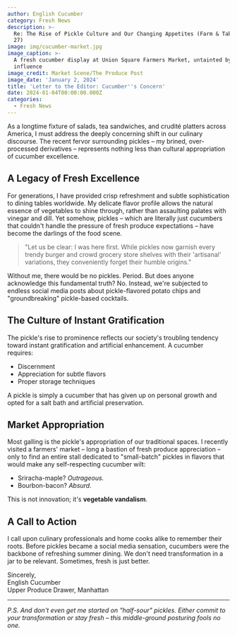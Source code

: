 ```yaml
---
author: English Cucumber
category: Fresh News
description: >-
  Re: The Rise of Pickle Culture and Our Changing Appetites (Farm & Table, Dec.
  27)
image: img/cucumber-market.jpg
image_caption: >-
  A fresh cucumber display at Union Square Farmers Market, untainted by pickling
  influence
image_credit: Market Scene/The Produce Post
image_date: 'January 2, 2024'
title: 'Letter to the Editor: Cucumber''s Concern'
date: 2024-01-04T00:00:00.000Z
categories:
  - Fresh News
---
```


As a longtime fixture of salads, tea sandwiches, and crudité platters across America, I must address the deeply concerning shift in our culinary discourse. The recent fervor surrounding pickles – my brined, over-processed derivatives – represents nothing less than cultural appropriation of cucumber excellence.

## A Legacy of Fresh Excellence

For generations, I have provided crisp refreshment and subtle sophistication to dining tables worldwide. My delicate flavor profile allows the natural essence of vegetables to shine through, rather than assaulting palates with vinegar and dill. Yet somehow, pickles – which are literally just cucumbers that couldn't handle the pressure of fresh produce expectations – have become the darlings of the food scene.

> "Let us be clear: I was here first. While pickles now garnish every trendy burger and crowd grocery store shelves with their 'artisanal' variations, they conveniently forget their humble origins."

Without me, there would be no pickles. Period. But does anyone acknowledge this fundamental truth? No. Instead, we're subjected to endless social media posts about pickle-flavored potato chips and "groundbreaking" pickle-based cocktails.

## The Culture of Instant Gratification

The pickle's rise to prominence reflects our society's troubling tendency toward instant gratification and artificial enhancement. A cucumber requires:

* Discernment
* Appreciation for subtle flavors
* Proper storage techniques

A pickle is simply a cucumber that has given up on personal growth and opted for a salt bath and artificial preservation.

## Market Appropriation

Most galling is the pickle's appropriation of our traditional spaces. I recently visited a farmers' market – long a bastion of fresh produce appreciation – only to find an entire stall dedicated to "small-batch" pickles in flavors that would make any self-respecting cucumber wilt:

* Sriracha-maple? *Outrageous.*
* Bourbon-bacon? *Absurd.*

This is not innovation; it's **vegetable vandalism**.

## A Call to Action

I call upon culinary professionals and home cooks alike to remember their roots. Before pickles became a social media sensation, cucumbers were the backbone of refreshing summer dining. We don't need transformation in a jar to be relevant. Sometimes, fresh is just better.

Sincerely,\
English Cucumber\
Upper Produce Drawer, Manhattan

***

*P.S. And don't even get me started on "half-sour" pickles. Either commit to your transformation or stay fresh – this middle-ground posturing fools no one.*
